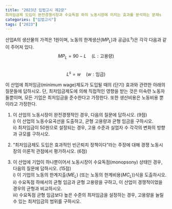 ```yaml
---
title: "2023년 입법고시 제2문"
최저임금제 도입이 완전경쟁시장과 수요독점 하의 노동시장에 미치는 효과를 분석하는 문제s
categories: ["입법고시"]
tags: ["2023"]
---
```


산업A의 생산물의 가격은 1원이며, 노동의 한계생산($MP_L$)과 공급($L^s$)은 각각 다음과 같이 주어져 있다.  
$$
MP_L = 90 - L \quad (L: \text{고용량})  
$$  
$$
L^s = w \quad (w: \text{임금})  
$$

이 산업에 최저임금(minimum wage)제도가 도입될 때의 (단기) 효과와 관련한 아래의 질문들에 답하시오. 단, 최저임금제도에 의해 직접적인 영향을 받는 것은 미숙련 노동자들뿐이며, 모든 기업은 최저임금을 준수한다고 가정한다. 또한 생산비용은 노동비용 뿐이라고 가정한다.

1) 이 산업의 노동시장이 완전경쟁적인 경우, 다음의 질문에 답하시오. (9점)  
i) 이 산업의 노동수요곡선을 도출하고, 균형 고용량과 균형 임금을 구하시오.  
ii) 최저임금이 50원으로 설정되는 경우, 고용 수준과 실업자 수 각각의 변화의 방향과 규모를 구하시오.

2) “최저임금제도 도입은 효과적인 빈곤퇴치 정책이다”라는 주장에 대해 경쟁 노동시장의 이론적 관점에서 평가하시오. (6점)

3) 이 산업에 기업이 하나뿐이어서 노동시장이 수요독점(monopsony) 상태인 경우, 다음의 질문에 답하시오. (15점)  
i) 이 기업의 노동의 한계지출($ME_L$) (또는 노동의 한계비용($MC_L$))식을 도출하시오.  
ii) 수요독점 하에서의 균형 임금과 균형 고용량을 구하고, 이 산업이 경쟁적이었을 경우의 균형과 비교하시오.  
iii) 수요독점 균형 임금보다 높은 수준의 최저임금을 설정하는 경우, 고용량을 늘릴 수 있는 최저임금의 범위를 구하시오.
